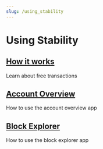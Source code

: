 ```yaml
---
slug: /using_stability
---
```


# Using Stability
<div class="docs-card-container">

<div class="row row-cols-1 row-cols-md-3a g-4">
  <div class="col">
    <div class="card card-body h-100 d-flex flex-column" >
    <a href="/users/using_stability/free_transactions" class="card-title card-link stretched-link"> <h2>How it works</h2></a>
    <p class="card-text">Learn about free transactions</p>
</div>
  </div>

  <div class="col">
    <div class="card card-body h-100 d-flex flex-column">
    <a href="/users/using_stability/portal" class="card-title card-link stretched-link"> <h2>Account Overview</h2></a>
    <p class="card-text">How to use the account overview app</p>
</div>
</div>

  <div class="col">
    <div class="card card-body h-100 d-flex flex-column">
    <a href="/users/using_stability/block_explorer" class="card-title card-link stretched-link"> <h2>Block Explorer</h2></a>
    <p class="card-text">How to use the block explorer app</p>
</div>
</div>

</div>
</div>